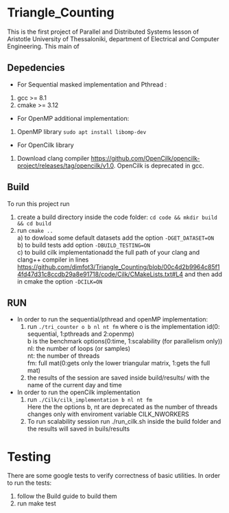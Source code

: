 # Triangle_Counting

This is the first project of Parallel and Distributed Systems lesson of Aristotle University of Thessaloniki, department of Electrical and Computer Engineering. This main of 

## Depedencies
- For Sequential masked implementation and Pthread :
1) gcc >= 8.1
2) cmake >= 3.12
 
- For OpenMP additional implementation:
1) OpenMP library ```sudo apt install libomp-dev```

- For OpenCilk library
1) Download clang compiler https://github.com/OpenCilk/opencilk-project/releases/tag/opencilk/v1.0. 
   OpenCilk is deprecated in gcc.

## Build
To run this project run
1) create a build directory inside the code folder: ```cd code && mkdir build && cd build``` <br />
2) run ```cmake ..``` <br />
a) to dowload some default datasets add the option ```-DGET_DATASET=ON``` <br />
b) to build tests add option ```-DBUILD_TESTING=ON``` <br />
c) to build cilk implementationadd the full path of your clang and clang++ compiler in lines https://github.com/dimfot3/Triangle_Counting/blob/00c4d2b9964c85f14fd47d31c8ccdb29a8e91718/code/Cilk/CMakeLists.txt#L4
and then add in cmake the option ```-DCILK=ON``` <br />

## RUN
- In order to run the sequential/pthread and openMP implementation:
  1) run ```./tri_counter o b nl nt fm``` 
 where o is the implementation id(0: sequential, 1:pthreads and 2:openmp) <br />
 b is the benchmark options(0:time, 1:scalability (for parallelism only)) <br />
 nl: the number of loops (or samples) <br />
 nt: the number of threads <br />
 fm: full mat(0:gets only the lower triangular matrix, 1:gets the full mat)
  2) the results of the session are saved inside build/results/ with the name of the current day and time <br />
- In order to run the openCilk implementation 
  1) run ```./Cilk/cilk_implementation b nl nt fm``` <br />
     Here the the options b, nt are deprecated as the number of threads changes only with enviroment variable CILK_NWORKERS <br />
  2) To run scalability session run ./run_cilk.sh inside the build folder and the results will saved in buils/results
 
# Testing
There are some google tests to verify correctness of basic utilities. 
In order to run the tests:
1) follow the Build guide to build them
2) run make test

